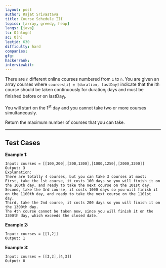 ```yaml
---
layout: post
author: Rajat Srivastava
title: Course Schedule III
topics: [array, greedy, heap]
langs: [java]
tc: O(nlogn)
sc: O(n)
leetid: 630
difficulty: hard
companies: 
gfg: 
hackerrank: 
interviewbit: 
---
```


There are `n` different online courses numbered from `1` to `n`. 
You are given an array courses where `courses[i] = [duration, lastDay]` 
indicate that the ith course should be taken continuously for duration<sub>i</sub> days 
and must be finished before or on lastDay<sub>i</sub>.

You will start on the 1<sup>st</sup> day and you cannot take two or more courses simultaneously.

Return the maximum number of courses that you can take.

---

## Test Cases

**Example 1:**
```
Input: courses = [[100,200],[200,1300],[1000,1250],[2000,3200]]
Output: 3
Explanation: 
There are totally 4 courses, but you can take 3 courses at most:
First, take the 1st course, it costs 100 days so you will finish it on the 100th day, and ready to take the next course on the 101st day.
Second, take the 3rd course, it costs 1000 days so you will finish it on the 1100th day, and ready to take the next course on the 1101st day. 
Third, take the 2nd course, it costs 200 days so you will finish it on the 1300th day. 
The 4th course cannot be taken now, since you will finish it on the 3300th day, which exceeds the closed date.
```

**Example 2:**
```
Input: courses = [[1,2]]
Output: 1
```

**Example 3:**
```
Input: courses = [[3,2],[4,3]]
Output: 0
```